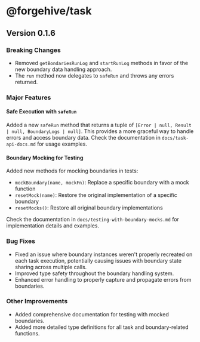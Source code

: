 # @forgehive/task

## Version 0.1.6

### Breaking Changes

- Removed `getBondariesRunLog` and `startRunLog` methods in favor of the new boundary data handling approach.
- The `run` method now delegates to `safeRun` and throws any errors returned.

### Major Features

#### Safe Execution with `safeRun`

Added a new `safeRun` method that returns a tuple of `[Error | null, Result | null, BoundaryLogs | null]`. This provides a more graceful way to handle errors and access boundary data. Check the documentation in `docs/task-api-docs.md` for usage examples.

#### Boundary Mocking for Testing

Added new methods for mocking boundaries in tests:

- `mockBoundary(name, mockFn)`: Replace a specific boundary with a mock function
- `resetMock(name)`: Restore the original implementation of a specific boundary
- `resetMocks()`: Restore all original boundary implementations

Check the documentation in `docs/testing-with-boundary-mocks.md` for implementation details and examples.

### Bug Fixes

- Fixed an issue where boundary instances weren't properly recreated on each task execution, potentially causing issues with boundary state sharing across multiple calls.
- Improved type safety throughout the boundary handling system.
- Enhanced error handling to properly capture and propagate errors from boundaries.

### Other Improvements

- Added comprehensive documentation for testing with mocked boundaries.
- Added more detailed type definitions for all task and boundary-related functions.